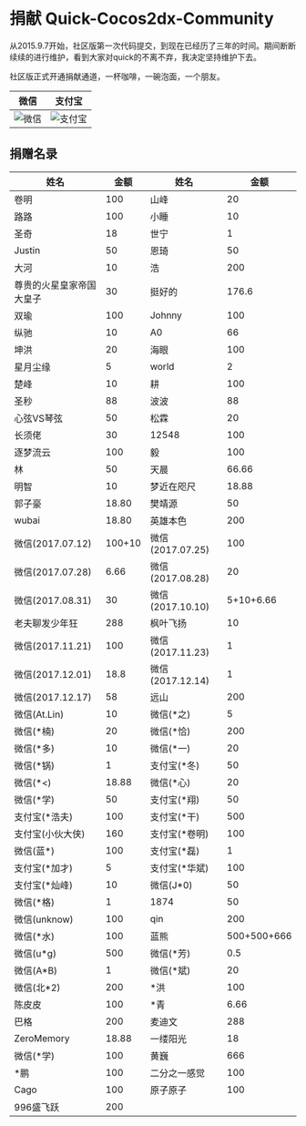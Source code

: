 # 捐献 Quick-Cocos2dx-Community

从2015.9.7开始，社区版第一次代码提交，到现在已经历了三年的时间。期间断断续续的进行维护，看到大家对quick的不离不弃，我决定坚持维护下去。

社区版正式开通捐献通道，一杯咖啡，一碗泡面，一个朋友。

| 微信                  | 支付宝                  |
| ------------------- | -------------------- |
| ![微信](./wechat.png) | ![支付宝](./alipay.png) |

## 捐赠名录

| 姓名             | 金额     | 姓名             | 金额          |
| -------------- | ------ | -------------- | ----------- |
| 卷明             | 100    | 山峰             | 20          |
| 路路             | 100    | 小睡             | 10          |
| 圣奇             | 18     | 世宁             | 1           |
| Justin         | 50     | 恩琦             | 50          |
| 大河             | 10     | 浩              | 200         |
| 尊贵的火星皇家帝国大皇子   | 30     | 挺好的            | 176.6       |
| 双瑜             | 100    | Johnny         | 100         |
| 纵驰             | 10     | A0             | 66          |
| 坤洪             | 20     | 海眼             | 100         |
| 星月尘缘           | 5      | world          | 2           |
| 楚峰             | 10     | 耕              | 100         |
| 圣秒             | 88     | 波波             | 88          |
| 心弦VS琴弦         | 50     | 松霖             | 20          |
| 长须佬            | 30     | 12548          | 100         |
| 逐梦流云           | 100    | 毅              | 100         |
| 林              | 50     | 天晨             | 66.66       |
| 明智             | 10     | 梦近在咫尺          | 18.88       |
| 郭子豪            | 18.80  | 樊靖源            | 50          |
| wubai          | 18.80  | 英雄本色           | 200         |
| 微信(2017.07.12) | 100+10 | 微信(2017.07.25) | 100         |
| 微信(2017.07.28) | 6.66   | 微信(2017.08.28) | 20          |
| 微信(2017.08.31) | 30     | 微信(2017.10.10) | 5+10+6.66   |
| 老夫聊发少年狂        | 288    | 枫叶飞扬           | 10          |
| 微信(2017.11.21) | 100    | 微信(2017.11.23) | 1           |
| 微信(2017.12.01) | 18.8   | 微信(2017.12.14) | 1           |
| 微信(2017.12.17) | 58     | 远山             | 200         |
| 微信(At.Lin)     | 10     | 微信(\*之)        | 5           |
| 微信(\*楠)        | 20     | 微信(\*恰)        | 200         |
| 微信(\*多)        | 10     | 微信(\*一)        | 20          |
| 微信(\*锅)        | 1      | 支付宝(\*冬)       | 50          |
| 微信(\*<)        | 18.88  | 微信(\*心)        | 20          |
| 微信(\*学)        | 50     | 支付宝(\*翔)       | 50          |
| 支付宝(\*浩夫)      | 100    | 支付宝(\*干)       | 500         |
| 支付宝(小伙大侠)      | 160    | 支付宝(\*卷明)      | 100         |
| 微信(蓝\*)        | 100    | 支付宝(\*磊)       | 1           |
| 支付宝(\*加才)      | 5      | 支付宝(\*华斌)      | 100         |
| 支付宝(\*灿峰)      | 10     | 微信(J\*0)       | 50          |
| 微信(\*格)        | 1      | 1874           | 50          |
| 微信(unknow)     | 100    | qin            | 200         |
| 微信(*水)         | 100    | 蓝熊             | 500+500+666 |
| 微信(u*g)        | 500    | 微信(*芳)         | 0.5         |
| 微信(A*B)        | 1      | 微信(*斌)         | 20          |
| 微信(北*2)        | 200    | *洪             | 100         |
| 陈皮皮            | 100    | *青             | 6.66        |
| 巴格             | 200    | 麦迪文            | 288         |
| ZeroMemory     | 18.88  | 一缕阳光           | 18          |
| 微信(*学)         | 100    | 黄巍             | 666         |
| *鹏             | 100    | 二分之一感觉         | 100         |
| Cago           | 100    | 原子原子           | 100         |
| 996盛飞跃         | 200    |                |             |